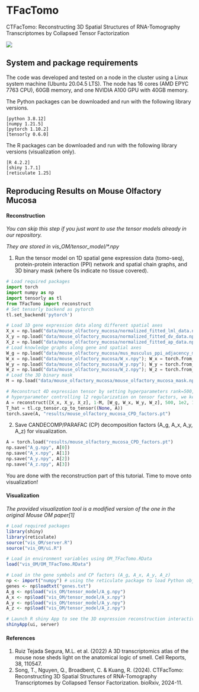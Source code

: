 # TFacTomo
CTFacTomo: Reconstructing 3D Spatial Structures of RNA-Tomography Transcriptomes by Collapsed Tensor Factorization

![](https://github.com/kuanglab/TFacTomo/blob/main/figures/TFacTomo_Workflow.png)

System and package requirements
------------------------------------------------------------

The code was developed and tested on a node in the cluster using a Linux system machine (Ubuntu 20.04.5 LTS). The node has 16 cores (AMD EPYC 7763 CPU), 60GB memory, and one NVIDIA A100 GPU with 40GB memory.

The Python packages can be downloaded and run with the following library versions.
```
[python 3.8.12]
[numpy 1.21.5]
[pytorch 1.10.2]
[tensorly 0.6.0]
```

The R packages can be downloaded and run with the following library versions (visualization only).
```
[R 4.2.2]
[shiny 1.7.1]
[reticulate 1.25]
```

Reproducing Results on Mouse Olfactory Mucosa
------------------------------------------------------------
#### Reconstruction

*You can skip this step if you just want to use the tensor models already in our repository.*

*They are stored in vis_OM/tensor_model/\*.npy*

1. Run the tensor model on 1D spatial gene expression data (tomo-seq), protein-protein interaction (PPI) network and spatial chain graphs, and 3D binary mask (where 0s indicate no tissue covered).

```python
# Load required packages
import torch
import numpy as np
import tensorly as tl
from TFacTomo import reconstruct
# Set tensorly backend as pytorch
tl.set_backend('pytorch')

# Load 1D gene expression data along different spatial axes
X_x = np.load("data/mouse_olfactory_mucosa/normalized_fitted_lml_data.npy"); X_x = torch.from_numpy(X_x).to(torch.float)
X_y = np.load("data/mouse_olfactory_mucosa/normalized_fitted_dv_data.npy"); X_y = torch.from_numpy(X_y).to(torch.float)
X_z = np.load("data/mouse_olfactory_mucosa/normalized_fitted_ap_data.npy"); X_z = torch.from_numpy(X_z).to(torch.float)
# Load knowledge graphs along gene and spatial axes
W_g = np.load("data/mouse_olfactory_mucosa/mus_musculus_ppi_adjacency_matrix.npy"); W_g = torch.from_numpy(W_g).to(torch.float)
W_x = np.load("data/mouse_olfactory_mucosa/W_x.npy"); W_x = torch.from_numpy(W_x).to(torch.float)
W_y = np.load("data/mouse_olfactory_mucosa/W_y.npy"); W_y = torch.from_numpy(W_y).to(torch.float)
W_z = np.load("data/mouse_olfactory_mucosa/W_z.npy"); W_z = torch.from_numpy(W_z).to(torch.float)
# Load the 3D binary mask 
M = np.load("data/mouse_olfactory_mucosa/mouse_olfactory_mucosa_mask.npy"); M = torch.from_numpy(M).to(torch.float)

# Reconstruct 4D expression tensor by setting hyperparameters rank=500, alpha=1e2, beta=1, and lambda=1, where lambda is a
# hyperparameter controlling l2 regularization on tensor factors, we kept using 1 in our experiments reported in the paper.
A = reconstruct([X_x, X_y, X_z], 1-M, [W_g, W_x, W_y, W_z], 500, 1e2, 1, 1, stop_crit=1e-4, reduction="sum", max_epoch=1000)
T_hat = tl.cp_tensor.cp_to_tensor((None, A))
torch.save(A, "results/mouse_olfactory_mucosa_CPD_factors.pt")
```

2. Save CANDECOMP/PARAFAC (CP) decomposition factors (A_g, A_x, A_y, A_z) for visualization.

```python
A = torch.load("results/mouse_olfactory_mucosa_CPD_factors.pt")
np.save("A_g.npy", A[0])
np.save("A_x.npy", A[1])
np.save("A_y.npy", A[2])
np.save("A_z.npy", A[3])
```

You are done with the reconstruction part of this tutorial. Time to move onto visualization!

#### Visualization

*The provided visualization tool is a modified version of the one in the original Mouse OM paper[1]*

```r
# Load required packages
library(shiny)
library(reticulate)
source("vis_OM/server.R")
source("vis_OM/ui.R")

# Load in environment variables using OM_TFacTomo.RData
load("vis_OM/OM_TFacTomo.RData")

# Load in the gene symbols and CP factors (A_g, A_x, A_y, A_z)
np <- import("numpy") # using the reticulate package to load Python objects into R
genes <- np$loadtxt("genes.txt") 
A_g <- np$load("vis_OM/tensor_model/A_g.npy")
A_x <- np$load("vis_OM/tensor_model/A_x.npy")
A_y <- np$load("vis_OM/tensor_model/A_y.npy")
A_z <- np$load("vis_OM/tensor_model/A_z.npy")

# Launch R shiny App to see the 3D expression reconstruction interactively (Under construction ...)
shinyApp(ui, server)
```

#### References

1. Ruiz Tejada Segura, M.L. et al. (2022) A 3D transcriptomics atlas of the mouse nose sheds light on the anatomical logic of smell. Cell Reports, 38, 110547.
2. Song, T., Nguyen, Q., Broadbent, C. & Kuang, R. (2024). CTFacTomo: Reconstructing 3D Spatial Structures of RNA-Tomography Transcriptomes by Collapsed Tensor Factorization. bioRxiv, 2024-11.



